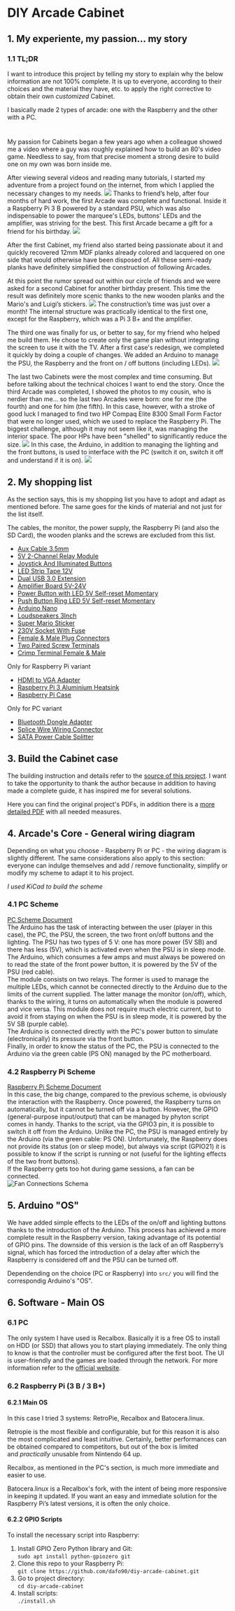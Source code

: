 # DIY Arcade Cabinet

## 1. My experiente, my passion... my story

### 1.1 TL;DR

I want to introduce this project by telling my story to explain why the below information are not 100% complete. It is up to everyone, according to their choices and the material they have, etc. to apply the right corrective to obtain their own *customized* Cabinet.

I basically made 2 types of arcade: one with the Raspberry and the other with a PC.

#

My passion for Cabinets began a few years ago when a colleague showed me a video where a guy was roughly explained how to build an 80's video game. Needless to say, from that precise moment a strong desire to build one on my own was born inside me.

After viewing several videos and reading many tutorials, I started my adventure from a project found on the internet, from which I applied the necessary changes to my needs.
![](./images/1st/IMG_2680.JPG)
Thanks to friend’s help, after four months of hard work, the first Arcade was complete and functional. Inside it a Raspberry Pi 3 B powered by a standard PSU, which was also indispensable to power the marquee's LEDs, buttons' LEDs and the amplifier, was striving for the best. This first Arcade became a gift for a friend for his birthday.
![](./images/1st/IMG_2893.JPG)

After the first Cabinet, my friend also started being passionate about it and quickly recovered 12mm MDF planks already colored and lacquered on one side that would otherwise have been disposed of. All these semi-ready planks have definitely simplified the construction of following Arcades.

At this point the rumor spread out within our circle of friends and we were asked for a second Cabinet for another birthday present. This time the result was definitely more scenic thanks to the new wooden planks and the Mario's and Luigi’s stickers.
![](./images/2nd/IMG_3435.JPG)
The construction’s time was just over a month! The internal structure was practically identical to the first one, except for the Raspberry, which was a Pi 3 B+ and the amplifier.

The third one was finally for us, or better to say, for my friend who helped me build them. He chose to create only the game plan without integrating the screen to use it with the TV. After a first case's redesign, we completed it quickly by doing a couple of changes. We added an Arduino to manage the PSU, the Raspberry and the front on / off buttons (including LEDs).
![](./images/3rd/IMG_0079.jpg)

The last two Cabinets were the most complex and time consuming. But before talking about the technical choices I want to end the story. Once the third Arcade was completed, I showed the photos to my cousin, who is nerdier than me... so the last two Arcades were born: one for me (the fourth) and one for him (the fifth). In this case, however, with a stroke of good luck I managed to find two HP Compaq Elite 8300 Small Form Factor that were no longer used, which we used to replace the Raspberry Pi. The biggest challenge, although it may not seem like it, was managing the interior space. The poor HPs have been "shelled" to significantly reduce the size.
![](./images/4th-5th/IMG_0082.jpg)
In this case, the Arduino, in addition to managing the lighting and the front buttons, is used to interface with the PC (switch it on, switch it off and understand if it is on).
![](./images/4th-5th/IMG_1385.JPG)

## 2. My shopping list

As the section says, this is my shopping list you have to adopt and adapt as mentioned before. The same goes for the kinds of material and not just for the list itself.

The cables, the monitor, the power supply, the Raspberry Pi (and also the SD Card), the wooden planks and the screws are excluded from this list.

- [Aux Cable 3.5mm](https://www.aliexpress.com/item/32799612534.html)
- [5V 2-Channel Relay Module](https://www.aliexpress.com/item/1726504761.html)
- [Joystick And Illuminated Buttons](https://www.aliexpress.com/item/32802891516.html)
- [LED Strip Tape 12V](https://www.aliexpress.com/item/32766632091.html)
- [Dual USB 3.0 Extension](https://www.aliexpress.com/item/32824087096.html)
- [Amplifier Board 5V-24V](https://www.aliexpress.com/item/32764875134.html)
- [Power Button with LED 5V Self-reset Momentary](https://www.aliexpress.com/item/32676085681.html)
- [Push Button Ring LED 5V Self-reset Momentary](https://www.aliexpress.com/item/32676526568.html)
- [Arduino Nano](https://www.aliexpress.com/item/32341832857.html)
- [Loudspeakers 3Inch](https://www.aliexpress.com/item/32765784062.html)
- [Super Mario Sticker](https://www.aliexpress.com/item/32657752770.html)
- [230V Socket With Fuse](https://www.aliexpress.com/item/32652997258.html)
- [Female & Male Plug Connectors](https://www.aliexpress.com/item/32649026625.html)
- [Two Paired Screw Terminals](https://www.aliexpress.com/item/32844514194.html)
- [Crimp Terminal Female & Male](https://www.aliexpress.com/item/32839409560.html)

Only for Raspberry Pi variant

- [HDMI to VGA Adapter](https://www.aliexpress.com/item/32756145343.html)
- [Raspberry Pi 3 Aluminium Heatsink](https://www.aliexpress.com/item/32686507416.html)
- [Raspberry Pi Case](https://www.aliexpress.com/item/32718435597.html)

Only for PC variant

- [Bluetooth Dongle Adapter](https://www.aliexpress.com/item/32696756077.html)
- [Splice Wire Wiring Connector](https://www.aliexpress.com/item/32796744792.html)
- [SATA Power Cable Splitter](https://www.aliexpress.com/item/32802655203.html)

## 3. Build the Cabinet case

The building instruction and details refer to the [source of this project](https://www.instructables.com/id/2-Player-Bartop-Arcade-Machine-Powered-by-Pi). I want to take the opportunity to thank the author because in addition to having made a complete guide, it has inspired me for several solutions.

Here you can find the original project's PDFs, in addition there is a [more detailed PDF](./templates/dimensions/dimensions.pdf) with all needed measures.

## 4. Arcade's Core - General wiring diagram

Depending on what you choose - Raspberry Pi or PC - the wiring diagram is slightly different. The same considerations also apply to this section: everyone can indulge themselves and add / remove functionality, simplify or modify my scheme to adapt it to his project.

_I used KiCad to build the scheme_

### 4.1 PC Scheme

[PC Scheme Document](./schemes/pc/pc-schema.pdf)  
The Arduino has the task of interacting between the user (player in this case), the PC, the PSU, the screen, the two front on/off buttons and the lighting.
The PSU has two types of 5 V: one has more power (5V SB) and there has less (5V), which is activated even when the PSU is in sleep mode. The Arduino, which consumes a few amps and must always be powered on to read the state of the front power button, it is powered by the 5V of the PSU (red cable).  
The module consists on two relays. The former is used to manage the multiple LEDs, which cannot be connected directly to the Arduino due to the limits of the current supplied. The latter manage the monitor (on/off), which, thanks to the wiring, it turns on automatically when the module is powered and vice versa. This module does not require much electric current, but to avoid it from staying on when the PSU is in sleep mode, it is powered by the 5V SB (purple cable).  
The Arduino is connected directly with the PC's power button to simulate (electronically) its pressure via the front button.  
Finally, in order to know the status of the PC, the PSU is connected to the Arduino via the green cable (PS ON) managed by the PC motherboard.

### 4.2 Raspberry Pi Scheme

[Raspberry Pi Scheme Document](./schemes/raspberry/raspberry-schema.pdf)  
In this case, the big change, compared to the previous scheme, is obviously the interaction with the Raspberry.
Once powered, the Raspberry turns on automatically, but it cannot be turned off via a button. However, the GPIO (general-purpose input/output) that can be managed by phyton script comes in handy. Thanks to the script, via the GPIO3 pin, it is possible to switch it off from the Arduino.
Unlike the PC, the PSU is managed entirely by the Arduino (via the green cable: PS ON). Unfortunately, the Raspberry does not provide its status (on or sleep mode), but always via script (GPIO21) it is possible to know if the script is running or not (useful for the lighting effects of the two front buttons).  
If the Raspberry gets too hot during game sessions, a fan can be connected.  
![Fan Connections Schema](./schemes/raspberry/fan-connections.svg)

## 5. Arduino "OS"

We have added simple effects to the LEDs of the on/off and lighting buttons thanks to the introduction of the Arduino. This process has achieved a more complete result in the Raspberry version, taking advantage of its potential of GPIO pins. The downside of this version is the lack of an off Raspberry’s signal, which has forced the introduction of a delay after which the Raspberry is considered off and the PSU can be turned off.

Dependending on the choice (PC or Raspberry) into `src/` you will find the correspondig Arduino's "OS".

## 6. Software - Main OS

### 6.1 PC

The only system I have used is Recalbox. Basically it is a free OS to install on HDD (or SSD) that allows you to start playing immediately. The only thing to know is that the controller must be configured after the first boot. The UI is user-friendly and the games are loaded through the network. For more information refer to the [official website](https://www.recalbox.com).

### 6.2 Raspberry Pi (3 B / 3 B+)

#### 6.2.1 Main OS

In this case I tried 3 systems: RetroPie, Recalbox and Batocera.linux.

Retropie is the most flexible and configurable, but for this reason it is also the most complicated and least intuitive. Certainly, better performances can be obtained compared to competitors, but out of the box is limited and *practically* unusable from Nintendo 64 up.

Recalbox, as mentioned in the PC's section, is much more immediate and easier to use.

Batocera.linux is a Recalbox's fork, with the intent of being more responsive in keeping it updated. If you want an easy and immediate solution for the Raspberry Pi’s latest versions, it is often the only choice.

#### 6.2.2 GPIO Scripts

To install the necessary script into Raspberry:

1. Install GPIO Zero Python library and Git:  
   `sudo apt install python-gpiozero git`
2. Clone this repo to your Raspberry Pi:  
   `git clone https://github.com/dafo90/diy-arcade-cabinet.git`
3. Go to project directory:  
   `cd diy-arcade-cabinet`
4. Install scripts:  
   `./install.sh`
